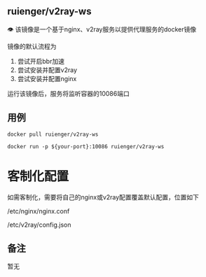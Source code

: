 ## ruienger/v2ray-ws

👁 该镜像是一个基于nginx、v2ray服务以提供代理服务的docker镜像

镜像的默认流程为

1. 尝试开启bbr加速
2. 尝试安装并配置v2ray
3. 尝试安装并配置nginx

运行该镜像后，服务将监听容器的10086端口

## 用例

`docker pull ruienger/v2ray-ws`

`docker run -p ${your-port}:10086 ruienger/v2ray-ws`

# 客制化配置

如需客制化，需要将自己的nginx或v2ray配置覆盖默认配置，位置如下

/etc/nginx/nginx.conf

/etc/v2ray/config.json

## 备注

暂无
